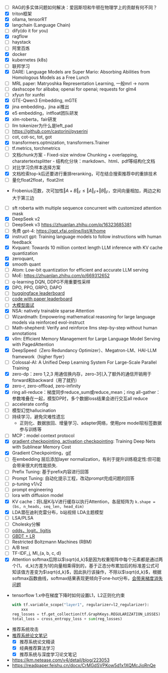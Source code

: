 - [ ] RAG的多实体问题如何解决：爱因斯坦和牛顿在物理学上的贡献有何不同？
- [x] triton框架
- [x] ollama, tensorRT
- [x] langchain (Language Chain)
- [ ] dify(do it for you)
- [x] ragflow
- [ ] haystack
- [ ] 阿里百炼
- [x] docker
- [x] kubernetes (k8s)
- [ ] 联邦学习
- [x] DARE: Language Models are Super Mario: Absorbing Abilities from Homologous Models as a Free Lunch
- [ ] MRL paper: Matryoshka Representation Learning, 一般mrl → norm
- [ ] dashscope for alibaba; openai for openai; requests for glm4
- [ ] xfyun for xunfei
- [x] GTE-Qwen3 Embedding, mGTE
- [x] jina embedding，jina ai推出
- [x] e5 embedding，intfloat团队研发
- [x] xlm-roberta，fair研发
- [ ] llm tokenizer为什么是left_pad
- [ ] https://github.com/castorini/pyserini
- [ ] cot, cot-sc, tot, got
- [x] transformers.optmization, transformers.Trainer
- [ ] tf.metrics, torchmetrics
- [ ] 文档chunk方案
        - Fixed-size window Chunking + overlapping, charatertextsplitter
        - 结构化分块：markdown、html、pdf等结构化文档
- [ ] 对比学习负样本选择方案
- [x] 文档检索top-k后还要进行重排reranking，可在结合搜索推荐中的重排技术
- [ ] 量化float2float，float2int
- Frobenius范数，次可加性$\Vert A+B \Vert_{F}\le \Vert A \Vert_F + \Vert B \Vert_F$，空间向量相加，两边之和大于第三边
- [ ] sft roberta with multiple sequence concurrent with customized attention mask
- [x] DeepSeek v2
- [ ] DeepSeek v3 https://zhuanlan.zhihu.com/p/16323685381
- [ ] 免费 gpt-4: https://gpt.xfai.online/list/#/home
- [x] instruct gpt: Training language models to follow instructions with human feedback
- [x] Kvquant: Towards 10 million context length LLM inference with KV cache quantization
- [x] zeroquant, 
- [x] smooth quant
- [ ] Atom: Low-bit quantization for efficient and accurate LLM serving
- [ ] MoE: https://zhuanlan.zhihu.com/p/669312652
- [ ] q-learning DQN, DDPG不用重要性采样
- [x] DPO, PPO, GRPO, DAPO
- [ ] [huggingface leaderboard](https://huggingface.co/spaces?q=leaderboard)
- [ ] [code with paper leaderboard](https://paperswithcode.com/sota)
- [ ] [大模型面试](https://zhuanlan.zhihu.com/p/691588703)
- [x] NSA: natively trainable sparse Attention
- [ ] Wizardmath: Empowering mathematical reasoning for large language models via reinforced evol-instruct
- [ ] Math-shepherd: Verify and reinforce llms step-by-step without human annotations
- [x] vllm: Efficient Memory Management for Large Language Model Serving with PagedAttention
- [x] DeepSpeed（Zero Redundancy Optimizer）、Megatron-LM、HAI-LLM framework（higher flyer）
- [ ] Colossal-AI:  A Unified Deep Learning System For Large-Scale Parallel Training
- [x] zero-dp：zero 1,2,3 用通信换内存，zero-3引入了额外的通信开销用于forward和backward（用了就扔）
- [x] zero-r, zero-offload, zero-infinity
- [x] ring all-reduce：梯度同步reduce_sum或reduce_mean；ring all-gather：参数堆叠在一起，模型DP时，多个数据loss结果会进行交互all reduce
- [ ] accelerate config
- [ ] 模型幻觉hallucination
- [ ] 持续学习，避免灾难性遗忘
    - 正则化、数据放回、增量学习、adapter网络，使用pre model软标签数据参与训练等
- [ ] MCP：model context protocol
- [x] [gradient checkpointing, activation checkpointing](https://www.bilibili.com/video/BV1nJ4m1M7Qw/?spm_id_from=333.1387.search.video_card.click&vd_source=782e4c31fc5e63b7cb705fa371eeeb78): Training Deep Nets with Sublinear Memory Cost
- [x] Gradient Checkpointing，[gif](https://pic3.zhimg.com/v2-1679b74a85687cdb250e532931bb266a_b.webp)
- [ ] 在embedding 层后添加layer normalization，有利于提升训练稳定性:但可能会带来很大的性能损失.
- [ ] Prefix Tuning: 基于prefix内容进行回答
- [ ] Prompt Tuning: 自动化提示工程，改动prompt完成问题的回答
- [ ] p-tuning v1/v2
- [ ] prompt engineering
- [ ] lora with diffusion model 
- [x] KV cache：将L层K与V进行缓存以执行Attention，各层矩阵为 `k.shape = (bs, n_heads, seq_len, head_dim)`
- [x] LDA潜在迪利克雷分布，b站视频 LDA主题模型
- [ ] LSA/PLSA
- [ ] Cholesky分解
- [ ] [odds，logit，ligitis](https://zhuanlan.zhihu.com/p/435912211)
- [ ] [GBDT + LR](https://www.cnblogs.com/wkang/p/9657032.html)
- [ ] Restricted Boltzmann Machines (RBM)
- [ ] A/B test
- [ ] TF-IDF_j, MI_{a, b, c, d}
- [x] Attention softmax后除以$\sqrt{d_k}$是因为权重矩阵中每个元素都是通过两个(1， d_k)方差为1的向量相乘得到的，基于正态分布累加后的标准差公式可知该值方差变为$\sqrt{d_k}$，因此执行该操作，不除以$\sqrt{d_k}$，根据softmax函数曲线，softmax结果表现更倾向于one-hot分布，[会带来梯度消失问题](https://spaces.ac.cn/archives/8620/comment-page-4#comment-24076)
- tensorflow 1.x中在梯度下降时如何设置L1，L2正则化约束
    ```python
    with tf.variable_scope("layer1", regularizer=l2_regularizer):
        xxx
    reg_losses = tf.get_collection(tf.GraphKeys.REGULARIZATION_LOSSES)
    total_loss = cross_entropy_loss + sum(reg_losses)
    ```
- 推荐系统攻击
- [推荐系统论文笔记](https://github.com/Doragd/Algorithm-Practice-in-Industry/blob/main/%E6%90%9C%E5%B9%BF%E6%8E%A8%E7%AE%97%E6%B3%95%E7%B3%BB%E5%88%97%E4%B8%B2%E8%AE%B2.md#%E6%8E%A8%E8%8D%90%E7%B3%BB%E7%BB%9F%E8%AE%BA%E6%96%87%E7%AC%94%E8%AE%B0)
    - [x] 推荐系统论文精读
    - [x] 经典推荐算法学习
    - [x] 推荐系统与深度学习论文笔记
- https://km.netease.com/v4/detail/blog/223053  
- https://readpaper.feishu.cn/docx/CrMGdSVPKow5d1x1XQMcJioRnQe
